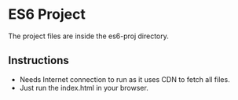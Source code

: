 # ES6 Project

The project files are inside the es6-proj directory.

## Instructions

* Needs Internet connection to run as it uses CDN to fetch all files.
* Just run the index.html in your browser.
